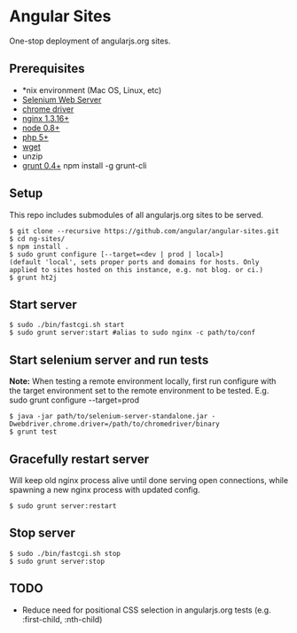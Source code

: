 # Angular Sites
One-stop deployment of angularjs.org sites.

## Prerequisites

 * *nix environment (Mac OS, Linux, etc)
 * [Selenium Web Server](https://code.google.com/p/selenium/downloads/list)
 * [chrome driver](https://code.google.com/p/chromedriver/downloads/list)
 * [nginx 1.3.16+](http://nginx.org)
 * [node 0.8+](http://nodejs.org)
 * [php 5+](http://php.net/)
 * [wget](http://www.gnu.org/software/wget/)
 * unzip
 * [grunt 0.4+](http://gruntjs.com) npm install -g grunt-cli

## Setup

This repo includes submodules of all angularjs.org sites to be served.

    $ git clone --recursive https://github.com/angular/angular-sites.git
    $ cd ng-sites/
    $ npm install .
    $ sudo grunt configure [--target=<dev | prod | local>]
    (default 'local', sets proper ports and domains for hosts. Only applied to sites hosted on this instance, e.g. not blog. or ci.)
    $ grunt ht2j

## Start server
    
    $ sudo ./bin/fastcgi.sh start
    $ sudo grunt server:start #alias to sudo nginx -c path/to/conf
    
## Start selenium server and run tests

__Note:__ When testing a remote environment locally, first run configure with the target environment set to the remote environment to be tested. E.g. sudo grunt configure --target=prod

    $ java -jar path/to/selenium-server-standalone.jar -Dwebdriver.chrome.driver=/path/to/chromedriver/binary
    $ grunt test


## Gracefully restart server

Will keep old nginx process alive until done serving open connections, while spawning a new nginx process with updated config.

    $ sudo grunt server:restart

## Stop server

    $ sudo ./bin/fastcgi.sh stop
    $ sudo grunt server:stop

## TODO

  * Reduce need for positional CSS selection in angularjs.org tests (e.g. :first-child, :nth-child)
